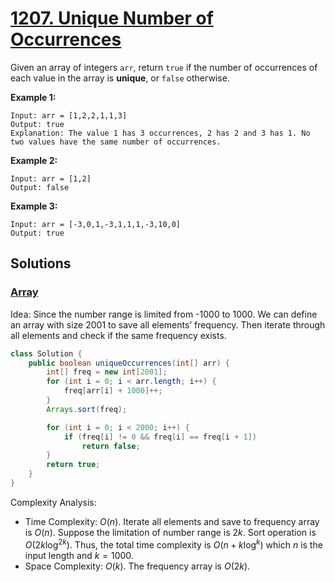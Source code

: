 # [1207. Unique Number of Occurrences](https://leetcode.com/problems/unique-number-of-occurrences/)

Given an array of integers `arr`, return `true` if the number of occurrences of each value in the array is **unique**, or `false` otherwise.

**Example 1:**

```
Input: arr = [1,2,2,1,1,3]
Output: true
Explanation: The value 1 has 3 occurrences, 2 has 2 and 3 has 1. No two values have the same number of occurrences.
```

**Example 2:**

```
Input: arr = [1,2]
Output: false
```

**Example 3:**

```
Input: arr = [-3,0,1,-3,1,1,1,-3,10,0]
Output: true
```

## Solutions
### [Array](./UniqueNumberOfOccurrences.java)

Idea: Since the number range is limited from -1000 to 1000. We can define an array with size 2001 to save all elements’ frequency. Then iterate through all elements and check if the same frequency exists.

```java
class Solution {
    public boolean uniqueOccurrences(int[] arr) {
        int[] freq = new int[2001];
        for (int i = 0; i < arr.length; i++) {
            freq[arr[i] + 1000]++;
        }
        Arrays.sort(freq);

        for (int i = 0; i < 2000; i++) {
            if (freq[i] != 0 && freq[i] == freq[i + 1])
                return false;
        }
        return true;
    }
}
```

Complexity Analysis:

- Time Complexity: $O(n)$. Iterate all elements and save to frequency array is $O(n)$. Suppose the limitation of number range is $2k$. Sort operation is $O(2k\log^{2k})$. Thus, the total time complexity is $O(n+k\log^k)$ which $n$ is the input length and $k=1000$.
- Space Complexity: $O(k)$. The frequency array is $O(2k)$.
